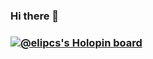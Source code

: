 ### Hi there 👋

### [![@elipcs's Holopin board](https://holopin.me/elipcs)](https://holopin.io/@elipcs)
